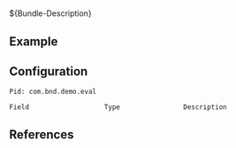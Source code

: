 # 

${Bundle-Description}

## Example

## Configuration

	Pid: com.bnd.demo.eval
	
	Field					Type				Description
		
	
## References

